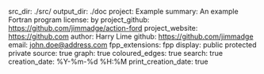 src_dir: ./src/
output_dir: ./doc
project: Example
summary: An example Fortran program
license: by
project_github: https://github.com/jimmadge/action-ford
project_website: https://github.com
author: Harry Lime
github: https://github.com/jimmadge
email: john.doe@address.com
fpp_extensions: fpp
display: public
         protected
         private
source: true
graph: true
coloured_edges: true
search: true
creation_date: %Y-%m-%d %H:%M
print_creation_date: true
